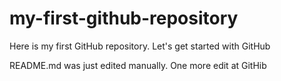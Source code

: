 # my-first-github-repository
Here is my first GitHub repository. Let's get started with GitHub

README.md  was just edited manually. One more edit at GitHib
